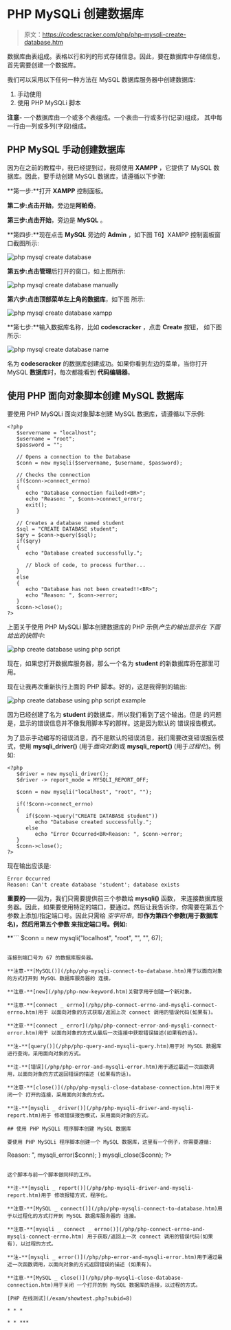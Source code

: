 # PHP MySQLi 创建数据库

> 原文：<https://codescracker.com/php/php-mysqli-create-database.htm>

数据库由表组成。表格以行和列的形式存储信息。因此，要在数据库中存储信息，首先需要创建一个数据库。

我们可以采用以下任何一种方法在 MySQL 数据库服务器中创建数据库:

1.  手动使用
2.  使用 PHP MySQLi 脚本

**注意-** 一个数据库由一个或多个表组成。一个表由一行或多行(记录)组成， 其中每一行由一列或多列(字段)组成。

## PHP MySQL 手动创建数据库

因为在之前的教程中，我已经提到过，我将使用 **XAMPP** ，它提供了 MySQL 数据库。因此，要手动创建 MySQL 数据库，请遵循以下步骤:

**第一步:**打开 **XAMPP** 控制面板。

**第二步:**点击**开始**，旁边是**阿帕奇**。

**第三步:**点击**开始**，旁边是 **MySQL** 。

**第四步:**现在点击 **MySQL** 旁边的 **Admin** ，如下图 T6】XAMPP 控制面板窗口截图所示:

![php mysql create database](img/5cb8d02c67c8898655db8a4bb847be89.png)

**第五步:**点击**管理**后打开的窗口，如上图所示:

![php mysql create database manually](img/939ee6d4d6e24a8fc1461c1c55449700.png)

**第六步:**点击顶部菜单左上角的**数据库**，如下图 所示:

![php mysql create database xampp](img/aaf3a036559c85541c32ccd41509ffec.png)

**第七步:**输入数据库名称，比如 **codescracker** ，点击 **Create** 按钮， 如下图所示:

![php mysql create database name](img/b672a92fb73b1e0856574463b6813f1d.png)

名为 **codescracker** 的数据库创建成功。如果你看到左边的菜单，当你打开 MySQL **数据库**时，每次都能看到 **代码编辑器**。

## 使用 PHP 面向对象脚本创建 MySQL 数据库

要使用 PHP MySQLi 面向对象脚本创建 MySQL 数据库，请遵循以下示例:

```
<?php
   $servername = "localhost";
   $username = "root";
   $password = "";

   // Opens a connection to the Database
   $conn = new mysqli($servername, $username, $password);

   // Checks the connection
   if($conn->connect_errno)
   {
      echo "Database connection failed!<BR>";
      echo "Reason: ", $conn->connect_error;
      exit();
   }

   // Creates a database named student
   $sql = "CREATE DATABASE student";
   $qry = $conn->query($sql);
   if($qry)
   {
      echo "Database created successfully.";

      // block of code, to process further...
   }
   else
   {
      echo "Database has not been created!!<BR>";
      echo "Reason: ", $conn->error;
   }
   $conn->close();
?>
```

上面关于使用 PHP MySQLi 脚本创建数据库的 PHP 示例*产生的输出显示在 下面给出的快照中:*

![php create database using php script](img/23ee9c05801cc5da21a9a5ae5af3b6cb.png)

现在，如果您打开数据库服务器，那么一个名为 **student** 的新数据库将在那里可用。

现在让我再次重新执行上面的 PHP 脚本。好的，这是我得到的输出:

![php create database using php script example](img/7d9e0c2bd6386488791edfbfd8505e24.png)

因为已经创建了名为 **student** 的数据库，所以我们看到了这个输出。但是 的问题是，显示的错误信息并不像我用脚本写的那样。这是因为默认的 错误报告模式。

为了显示手动编写的错误消息，而不是默认的错误消息，我们需要改变错误报告模式，使用 **mysqli_driver()** (用于*面向对象*)或 **mysqli_report()** (用于*过程化*)。例如:

```
<?php
   $driver = new mysqli_driver();
   $driver -> report_mode = MYSQLI_REPORT_OFF;

   $conn = new mysqli("localhost", "root", "");

   if(!$conn->connect_errno)
   {
      if($conn->query("CREATE DATABASE student"))
         echo "Database created successfully.";
      else
         echo "Error Occurred<BR>Reason: ", $conn->error;
   }
   $conn->close();
?>
```

现在输出应该是:

```
Error Occurred
Reason: Can't create database 'student'; database exists
```

**重要的**——因为，我们只需要提供前三个参数给 **mysqli()** 函数， 来连接数据库服务器。因此，如果要使用特定的端口，要通过。然后让我告诉你，你需要在第五个参数上添加/指定端口号。因此只需给 *空字符串*，即**作为第四个参数(用于数据库名)，然后用第五个参数 来指定端口号。例如:**

 **```
$conn = new mysqli("localhost", "root", "", "", 67);
```

连接到端口号为 67 的数据库服务器。

**注意-**[MySQL()](/php/php-mysqli-connect-to-database.htm)用于以面向对象的方式打开到 MySQL 数据库服务器的 连接。

**注意-**[new](/php/php-new-keyword.htm)关键字用于创建一个新对象。

**注意-**[connect _ errno](/php/php-connect-errno-and-mysqli-connect-errno.htm)用于 以面向对象的方式获取/返回上次 connect 调用的错误代码(如果有)。

**注意-**[connect _ error](/php/php-connect-error-and-mysqli-connect-error.htm)用于 以面向对象的方式从最后一次连接中获取错误描述(如果有的话)。

**注-**[query()](/php/php-query-and-mysqli-query.htm)用于对 MySQL 数据库进行查询，采用面向对象的方式。

**注-**[错误](/php/php-error-and-mysqli-error.htm)用于通过最近一次函数调用，以面向对象的方式返回错误的描述 (如果有的话)。

**注意-**[close()](/php/php-mysqli-close-database-connection.htm)用于关闭一个 打开的连接，采用面向对象的方式。

**注-**[mysqli _ driver()](/php/php-mysqli-driver-and-mysqli-report.htm)用于 修改错误报告模式，采用面向对象的方式。

## 使用 PHP MySQLi 程序脚本创建 MySQL 数据库

要使用 PHP MySQLi 程序脚本创建一个 MySQL 数据库，这里有一个例子，你需要遵循:

```
<?php
   mysqli_report(MYSQLI_REPORT_OFF);

   $conn = mysqli_connect("localhost", "root", "");

   if($conn)
   {
      if(mysqli_query($conn, "CREATE DATABASE student"))
         echo "Database created successfully.";
      else
         echo "Error Occurred<BR>Reason: ", mysqli_error($conn);
   }
   mysqli_close($conn);
?>
```

这个脚本与前一个脚本做同样的工作。

**注-**[mysqli _ report()](/php/php-mysqli-driver-and-mysqli-report.htm)用于 修改报错方式，程序化。

**注意-**[MySQL _ connect()](/php/php-mysqli-connect-to-database.htm)用于以过程化的方式打开到 MySQL 数据库服务器的 连接。

**注意-**[mysqli _ connect _ errno()](/php/php-connect-errno-and-mysqli-connect-errno.htm) 用于获取/返回上一次 connect 调用的错误代码(如果有)，以过程的方式。

**注-**[mysqli _ error()](/php/php-error-and-mysqli-error.htm)用于通过最近一次函数调用，以面向对象的方式返回错误的描述 (如果有)。

**注意-**[MySQL _ close()](/php/php-mysqli-close-database-connection.htm)用于关闭 一个打开的到 MySQL 数据库的连接，以过程的方式。

[PHP 在线测试](/exam/showtest.php?subid=8)

* * *

* * ***